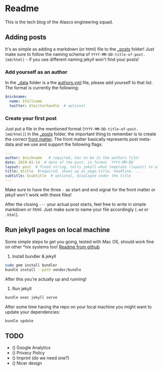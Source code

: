 # Readme

This is the tech blog of the Alasco engineering squad.


## Adding posts
It's as simple as adding a markdown (or html) file to the [_posts](./_posts) folder! Just make sure to follow the naming schema of `YYYY-MM-DD-title-of-post.[md/html]` - if you use different naming jekyll won't find your posts!

### Add yourself as an author
In the [_data](./_data) folder is a the [authors.yml](./_data/authors.yml) file, please add yourself to that list. The format is currently the following:

```yaml
$nickname:
  name: $fullname
  twitter: $twitterhandle  # optional
```

### Create your first post
Just put a file in the mentioned format (`YYYY-MM-DD-title-of-post.[md/html]`) in the [_posts](./_posts) folder, the important thing to remember is to create the correct [front matter](https://jekyllrb.com/docs/front-matter/). The front matter basically represents post meta-data and we use and support the following flags:

```yaml
---
author: $nickname   # required, has to be in the authors file!
date: 2019-02-14  # date of the post, in format `YYYY-MM-DD` 
layout: post  # fixed string, tells jekyll what template (layout) to use
title: $title  #required, shows up as page-title, headline, ...
subtitle: $subtitle  # optional, displayed under the title
---
```

Make sure to have the three `-` as start and end signal for the front matter or jekyll won't work with these files!

After the closing `---` your actual post starts, feel free to write in simple markdown or html. Just make sure to name your file accordingly (`.md` or `.html`).

## Run jekyll pages on local machine
Some simple steps to get you going, tested with Mac OS, should work fine on
other \*nix systems too! [Readme from github](https://help.github.com/articles/setting-up-your-github-pages-site-locally-with-jekyll/)

1. Install bundler & jekyll

```bash
sudo gem install bundler
bundle install --path vendor/bundle
```


After this you're actually up and running!
1. Run jekyll
```bash
bundle exec jekyll serve
```

After some time having the repo on your local machine you might want to update
your dependencies:
```bash
bundle update
```

## TODO
- () Google Analytics
- () Privacy Policy
- () Imprint (do we need one?)
- () Nicer design
